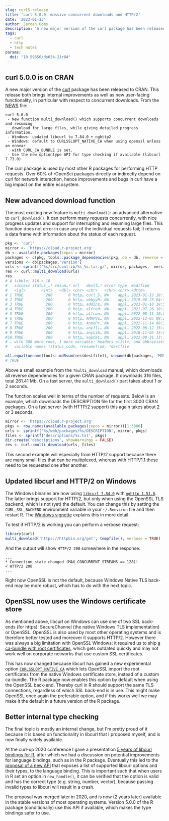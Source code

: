 ```yaml
---
slug: curl5-release
title: 'curl 5.0.0: massive concurrent downloads and HTTP/2'
date: '2023-01-13'
author: Jeroen Ooms
description: 'A new major version of the curl package has been released to CRAN. This release both brings major big internal improvements as well as new user-facing functionality, in particular with respect to concurrent downloads.'
tags:
  - curl
  - http
  - tech notes
params:
  doi: "10.59350/ds03k-21r84"
---
```


## curl 5.0.0 is on CRAN

A new major version of the [curl](https://cran.r-project.org/web/packages/curl/index.html) package has been released to CRAN. This release both brings internal improvements as well as new user-facing functionality, in particular with respect to concurrent downloads. From the [NEWS](https://cran.r-project.org/web/packages/curl/NEWS) file:

```
curl 5.0.0
 - New function multi_download() which supports concurrent downloads and resuming
   download for large files, while giving detailed progress information.
 - Windows: updated libcurl to 7.84.0 + nghttp2
 - Windows: default to CURLSSLOPT_NATIVE_CA when using openssl unless an ennvar
   with CURL_CA_BUNDLE is set.
 - Use the new optiontype API for type checking if available (libcurl 7.73.0)
```

The curl package is used by most other R packages for performing HTTP requests. Over 60% of rOpenSci packages directly or indirectly depend on curl for network interaction, hence improvements and bugs in curl have a big impact on the entire ecosystem.

## New advanced download function

The most exciting new feature is `multi_download()`: an advanced alternative to `curl_download()`. It can perform many requests concurrently, with nice progress updates and support for interrupting and resuming large files. This function does not error in case any of the individual requests fail; it returns a data frame with information about the status of each request.


```r
pkg <- 'curl'
mirror <- 'https://cloud.r-project.org'
db <- available.packages(repos = mirror)
packages <- c(pkg, tools::package_dependencies(pkg, db = db, reverse = TRUE)[[pkg]])
versions <- db[packages,'Version']
urls <- sprintf("%s/src/contrib/%s_%s.tar.gz", mirror, packages,  versions)
res <- curl::multi_download(urls)
res
# A tibble: 316 × 10
#   success status_…¹ resum…² url   destf…³ error type  modified             time
#   <lgl>       <int>   <dbl> <chr> <chr>   <chr> <chr> <dttm>              <dbl>
# 1 TRUE          200       0 http… curl_5… NA    appl… 2023-01-12 18:10:03 0.260
# 2 TRUE          200       0 http… abbyyR… NA    appl… 2019-06-25 04:30:07 0.713
# 3 TRUE          200       0 http… addins… NA    appl… 2021-01-10 18:50:12 0.214
# 4 TRUE          200       0 http… alfred… NA    appl… 2021-07-26 10:20:03 0.225
# 5 TRUE          200       0 http… allcon… NA    appl… 2022-08-11 10:00:07 0.226
# 6 TRUE          200       0 http… AMAPVo… NA    appl… 2022-12-05 09:22:33 0.266
# 7 TRUE          200       0 http… AnnoPr… NA    appl… 2022-11-14 08:30:13 0.891
# 8 TRUE          200       0 http… anyfli… NA    appl… 2022-08-12 15:40:03 0.394
# 9 TRUE          200       0 http… anyLib… NA    appl… 2018-11-05 15:00:04 0.282
#10 TRUE          200       0 http… aopdat… NA    appl… 2022-08-31 13:10:04 0.237
# … with 306 more rows, 1 more variable: headers <list>, and abbreviated
#   variable names ¹status_code, ²resumefrom, ³destfile

all.equal(unname(tools::md5sum(res$destfile)), unname(db[packages, 'MD5sum']))
# TRUE
```

Above a small example from the `?multi_download` manual, which downloads all reverse dependencies for a given CRAN package. It downloads 316 files, total 261.41 Mb. On a fast server, the `multi_download()` part takes about 1 or 2 seconds.

The function scales well in terms of the number of requests. Below is an example, which downloads the DESCRIPTION file for the first 3000 CRAN packages. On a fast server (with HTTP/2 support) this again takes about 2 or 3 seconds.

```r
mirror <- 'https://cloud.r-project.org'
pkgs <- row.names(available.packages(repos = mirror))[1:3000]
urls <- sprintf('%s/web/packages/%s/DESCRIPTION', mirror, pkgs)
files <- sprintf('descriptions/%s.txt', pkgs)
dir.create('descriptions', showWarnings = FALSE)
res <- curl::multi_download(urls, files)
```

This second example will especially from HTTP/2 support because there are many small files that can be multiplexed, whereas with HTTP/1.1 these need to be requested one after another.

## Updated libcurl and HTTP/2 on Windows

The Windows binaries are now using [`libcurl 7.84.0`](https://curl.se/changes.html#7_84_0) with [`nghttp 1.51.0`](https://github.com/nghttp2/nghttp2/releases/tag/v1.51.0). The latter brings support for HTTP/2, but only when using the OpenSSL TLS backend, which is not (yet) the default. You can change this by setting the `CURL_SSL_BACKEND` environment variable in your `~/.Renviron` file and then restart R. The [Windows vignette](https://cran.r-project.org/web/packages/curl/vignettes/windows.html) explains this in more detail.

To test if HTTP/2 is working you can perform a verbose request:

```r
library(curl)
multi_download('https://httpbin.org/get', tempfile(), verbose = TRUE)
```

And the output will show `HTTP/2 200` somewhere in the response:

```
...
* Connection state changed (MAX_CONCURRENT_STREAMS == 128)!
< HTTP/2 200
...
```

Right now OpenSSL is not the default, because Windows Native TLS back-end may be more robust, which has to do with the next topic.

## OpenSSL now uses the Windows certificate store

As mentioned above, libcurl on Windows can use one of two SSL back-ends (for https): SecureChannel (the native Windows TLS implementation) or OpenSSL. OpenSSL is also used by most other operating systems and is therefore better tested and moreover it supports HTTP/2. However there was always a big limitation with OpenSSL Windows: it required us to ship [a ca-bundle with root certificates](https://curl.se/docs/sslcerts.html), which gets outdated quickly and may not work well on corporate networks that use custom SSL certificates.

This has now changed because libcurl has gained a new experimental option [`CURLSSLOPT_NATIVE_CA`](https://curl.se/libcurl/c/CURLOPT_SSL_OPTIONS.html) which lets OpenSSL import the root certificates from the native Windows certificate store, instead of a custom ca-bundle. The R package now enables this option by default when using the OpenSSL back-end. Thereby curl in R should support the same TLS connections, regardless of which SSL back-end is in use. This might make OpenSSL once again the preferable option, and if this works well we may make it the default in a future version of the R package.

## Better internal type checking

The final topic is mostly an internal change, but I'm pretty proud of it because it is based on functionality in libcurl that I proposed myself, and is now finally widely available.

At the curl-up 2020 conference I gave a presentation [5 years of libcurl bindings for R](https://www.youtube.com/watch?v=jGv5pugYpN0), after which we had a discussion on potential improvements for language bindings, such as in the R package. Eventually this led to the [proposal of a new API](https://github.com/curl/curl/pull/5365) that exposes a list of supported libcurl options and their types, to the language binding. This is important such that when users in R set an option in `new_handle()`, it can be verified that the option is valid and has the correct type (e.g. string, number, vector), because passing invalid types to libcurl will result in a crash.

The proposal was merged later in 2020, and is now (2 years later) available in the stable versions of most operating systems. Version 5.0.0 of the R package (conditionally) use this API if available, which makes the type bindings safer to use.


